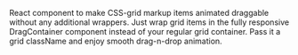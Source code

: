 React component to make CSS-grid markup items animated draggable without any additional
wrappers. Just wrap grid items in the fully responsive DragContainer component 
instead of your regular grid container. Pass it a grid className and enjoy
smooth drag-n-drop animation.
